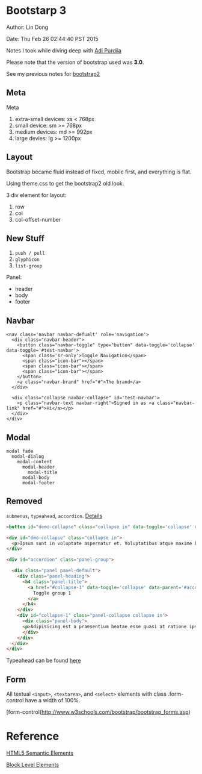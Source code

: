 # Bootstarp 3

Author: Lin Dong

Date: Thu Feb 26 02:44:40 PST 2015

Notes I took while diving deep with [Adi Purdila](https://webdesign.tutsplus.com/courses/bootstrap-30-essentials)

Please note that the version of bootstrap used was **3.0**.

See my previous notes for [bootstrap2](https://github.com/ldong/bootstrap2_2013)

## Meta

Meta
1. extra-small devices: xs < 768px
2. small device: sm >= 768px
3. medium devices: md >= 992px
4. large devies: lg >= 1200px


## Layout

Bootstrap became fluid instead of fixed, mobile first, and everything is flat.

Using theme.css to get the bootstrap2 old look.

3 div element for layout:
1. row
2. col
3. col-offset-number

## New Stuff

1. `push / pull`
2. `glyphicon`
3. `list-group`

Panel:

* header
* body
* footer

## Navbar
```
<nav class='navbar navbar-defualt' role='navigation'>
  <div class="navbar-header">
    <button class="navbar-toggle" type="button" data-toggle='collapse' data-toggle='#test-navbar'>
      <span class='sr-only'>Toggle Navigation</span>
      <span class="icon-bar"></span>
      <span class="icon-bar"></span>
      <span class="icon-bar"></span>
    </button>
    <a class="navbar-brand" href="#">The brand</a>
  </div>

  <div class="collapse navbar-collapse" id='test-navbar'>
    <p class="navbar-text navbar-right">Signed in as <a class="navbar-link" href="#">Hi</a></p>
  </div>
</div>

```

## Modal

```
modal fade
  modal-dialog
    modal-content
      modal-header
        modal-title
      modal-body
      modal-footer
```

## Removed

`submenus`, `typeahead`, `accordion`. [Details](http://getbootstrap.com/migration/)


```html
<button id="demo-collapse" class="collapse in" data-toggle='collapse' data-target='#demo-collapse'></button>

<div id="dmo-collapse" class="collapse in">
  <p>Ipsum sunt in voluptate aspernatur et. Voluptatibus atque maxime beatae?</p>
</div>

<div id="accordion" class="panel-group">

  <div class="panel panel-default">
  	<div class="panel-heading">
      <h4 class="panel-title">
        <a href="#collapse-1" data-toggle='collapse' data-parent='#accordion'>
          Toggle group 1
        </a>
      </h4>
    </div>
    <div id="collapse-1" class="panel-collapse collapse in">
      <div class="panel-body">
      <p>Adipisicing est a praesentium beatae esse quasi at ratione ipsam.</p>
      </div>
    </div>
  </div>
</div>
```

Typeahead can be found [here](https://twitter.github.io/typeahead.js/examples/)



## Form
All textual `<input>`, `<textarea>`, and `<select>` elements with class .form-control have a width of 100%.

[form-control(http://www.w3schools.com/bootstrap/bootstrap_forms.asp)

# Reference

[HTML5 Semantic Elements](http://www.w3schools.com/html/html5_semantic_elements.asp)

[Block Level Elements](https://developer.mozilla.org/en-US/docs/Web/HTML/Block-level_elements)
